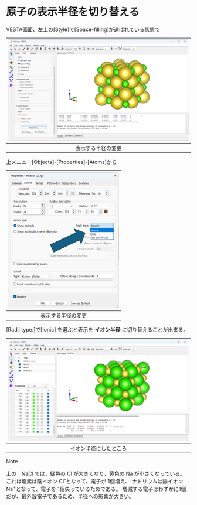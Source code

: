 # 原子の表示半径を切り替える
VESTA画面、左上の[Style]で[Space-filling]が選ばれている状態で

|<img class="size-medium wp-image-8138" src="/img/winsnap1.png" alt="原子半径表示" width="800" />|
|:---:|
|表示する半径の変更|

上メニュー[Objects]-[Properties]-[Atoms]から

|<img class="size-medium wp-image-8138" src="/img/radiimenu.png" alt="半径の変更" width="300" />|
|:---:|
|表示する半径の変更|

[Radii type:]で[Ionic] を選ぶと表示を **イオン半径** に切り替えることが出来る。

|<img class="size-medium wp-image-8138" src="/img/winsnap2.png" alt="原子半径表示" width="800" />|
|:---:|
|イオン半径にしたところ|

> [!note]
> 上の　NaCl では、緑色の Cl が大きくなり、黄色の Na が小さくなっている。
> これは塩素は陰イオン Cl<sup>-</sup>となって、電子が 1個増え、
> ナトリウムは陽イオン Na<sup>+</sup>となって、電子を 1個失っているためである。
> 増減する電子はわずかに1個だが、最外殻電子であるため、半径への影響が大きい。
